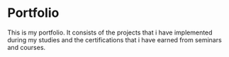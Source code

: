 # Portfolio
This is my portfolio. 
It consists of the projects that i have implemented during my studies
and the certifications that i have earned from seminars and courses.
